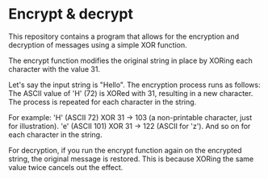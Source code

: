 # Encrypt & decrypt

This repository contains a program that allows for the encryption and decryption of messages using a simple XOR function.

The encrypt function modifies the original string in place by XORing each character with the value 31.

Let's say the input string is "Hello". The encryption process runs as follows:
  The ASCII value of 'H' (72) is XORed with 31, resulting in a new character.
  The process is repeated for each character in the string.
  
For example:
  'H' (ASCII 72) XOR 31 → 103 (a non-printable character, just for illustration).
  'e' (ASCII 101) XOR 31 → 122 (ASCII for 'z').
  And so on for each character in the string.
  
For decryption, if you run the encrypt function again on the encrypted string, the original message is restored. This is because XORing the same value twice cancels out the effect.
